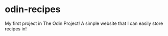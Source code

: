 # odin-recipes

My first project in The Odin Project! A simple website that I can easily store recipes in!

